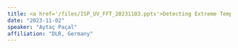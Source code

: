 ```yaml
---
title: <a href='/files/ISP_UV_FFT_20231103.pptx'>Detecting Extreme Temperature Events Using Gaussian Mixture Models</a>
date: "2023-11-02"
speaker: "Aytaç Paçal"
affiliation: "DLR, Germany"
---
```


